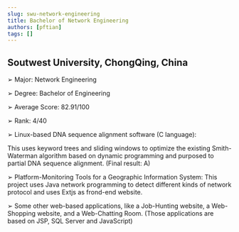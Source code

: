 ```yaml
---
slug: swu-network-engineering
title: Bachelor of Network Engineering
authors: [pftian]
tags: []
---
```


## Soutwest University, ChongQing, China


➢ Major: Network Engineering

➢ Degree: Bachelor of Engineering

➢ Average Score: 82.91/100

➢ Rank: 4/40

➢ Linux-based DNA sequence alignment software (C language):

This uses keyword trees and sliding windows to optimize the existing Smith-Waterman algorithm based on dynamic
programming and purposed to partial DNA sequence alignment. (Final result: A)

➢ Platform-Monitoring Tools for a Geographic Information System:
This project uses Java network programming to detect different kinds of network protocol and uses Extjs as frond-end website.

➢ Some other web-based applications, like a Job-Hunting website, a Web-Shopping website, and a Web-Chatting Room.
(Those applications are based on JSP, SQL Server and JavaScript)